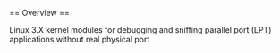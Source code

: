 == Overview ==

Linux 3.X kernel modules for debugging and sniffing parallel port (LPT) 
applications without real physical port


